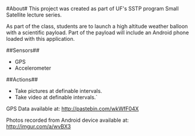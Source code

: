 #About#
This project was created as part of UF's SSTP program Small Satellite lecture series.

As part of the class, students are to launch a high altitude weather balloon with a scientific payload. Part of the payload will include an Android phone loaded with this application.

##Sensors##

* GPS
* Accelerometer

##Actions##

* Take pictures at definable intervals.
* Take video at definable intervals.`

GPS Data available at:
http://pastebin.com/wkWfF04X

Photos recorded from Android device available at:
http://imgur.com/a/wvBX3
